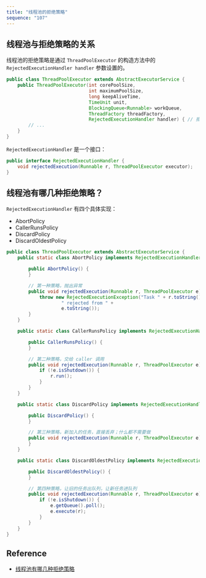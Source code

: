 ```yaml
---
title: "线程池的拒绝策略"
sequence: "107"
---
```


## 线程池与拒绝策略的关系

线程池的拒绝策略是通过 `ThreadPoolExecutor` 的构造方法中的 `RejectedExecutionHandler handler` 参数设置的。

```java
public class ThreadPoolExecutor extends AbstractExecutorService {
    public ThreadPoolExecutor(int corePoolSize,
                              int maximumPoolSize,
                              long keepAliveTime,
                              TimeUnit unit,
                              BlockingQueue<Runnable> workQueue,
                              ThreadFactory threadFactory,
                              RejectedExecutionHandler handler) { // 拒绝策略是通过 handler 参数提供的
        // ...
    }
}
```

`RejectedExecutionHandler` 是一个接口：

```java
public interface RejectedExecutionHandler {
    void rejectedExecution(Runnable r, ThreadPoolExecutor executor);
}
```

## 线程池有哪几种拒绝策略？

`RejectedExecutionHandler` 有四个具体实现：

- AbortPolicy
- CallerRunsPolicy
- DiscardPolicy
- DiscardOldestPolicy

```java
public class ThreadPoolExecutor extends AbstractExecutorService {
    public static class AbortPolicy implements RejectedExecutionHandler {

        public AbortPolicy() {
        }

        // 第一种策略，抛出异常
        public void rejectedExecution(Runnable r, ThreadPoolExecutor e) {
            throw new RejectedExecutionException("Task " + r.toString() +
                    " rejected from " +
                    e.toString());
        }
    }

    public static class CallerRunsPolicy implements RejectedExecutionHandler {

        public CallerRunsPolicy() {
        }

        // 第二种策略，交给 caller 调用
        public void rejectedExecution(Runnable r, ThreadPoolExecutor e) {
            if (!e.isShutdown()) {
                r.run();
            }
        }
    }

    public static class DiscardPolicy implements RejectedExecutionHandler {

        public DiscardPolicy() {
        }

        // 第三种策略，新加入的任务，直接丢弃；什么都不需要做
        public void rejectedExecution(Runnable r, ThreadPoolExecutor e) {
        }
    }

    public static class DiscardOldestPolicy implements RejectedExecutionHandler {

        public DiscardOldestPolicy() {
        }

        // 第四种策略，让旧的任务出队列，让新任务进队列
        public void rejectedExecution(Runnable r, ThreadPoolExecutor e) {
            if (!e.isShutdown()) {
                e.getQueue().poll();
                e.execute(r);
            }
        }
    }
}
```

## Reference

- [线程池有哪几种拒绝策略](https://www.bilibili.com/video/BV1Dv411u7Z5/)

